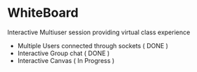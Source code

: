 # WhiteBoard

Interactive Multiuser session providing virtual class experience

- Multiple Users connected through sockets ( DONE )
- Interactive Group chat ( DONE )
- Interactive Canvas ( In Progress )
